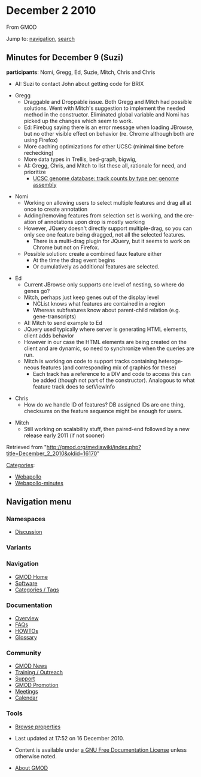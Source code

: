<div id="mw-page-base" class="noprint">

</div>

<div id="mw-head-base" class="noprint">

</div>

<div id="content" class="mw-body" role="main">

<span id="top"></span>

<div id="mw-js-message" style="display:none;">

</div>



# <span dir="auto">December 2 2010</span>

<div id="bodyContent">

<div id="siteSub">

From GMOD

</div>

<div id="contentSub">

</div>

<div id="jump-to-nav" class="mw-jump">

Jump to: [navigation](#mw-navigation), [search](#p-search)

</div>

<div id="mw-content-text" class="mw-content-ltr" lang="en" dir="ltr">

## <span id="Minutes_for_December_9_.28Suzi.29" class="mw-headline">Minutes for December 9 (Suzi)</span>

**participants**: Nomi, Gregg, Ed, Suzie, Mitch, Chris and Chris

- AI: Suzi to contact John about getting code for BRIX

<!-- -->

- Gregg
  - Draggable and Droppable issue. Both Gregg and Mitch had possible
    solutions. Went with Mitch's suggestion to implement the needed
    method in the constructor. Eliminated global variable and Nomi has
    picked up the changes which seem to work.
  - Ed: Firebug saying there is an error message when loading JBrowse,
    but no other visible effect on behavior (re. Chrome although both
    are using Firefox)
  - More caching optimizations for other UCSC (minimal time before
    rechecking)
  - More data types in Trellis, bed-graph, bigwig,
  - AI: Gregg, Chris, and Mitch to list these all, rationale for need,
    and prioritize
    - <a
      href="https://spreadsheets.google.com/ccc?key=0Ag9y46wZI6EVdGFYa0V6WXhQaXRDMmhoQm9GRVBVMEE&amp;hl=en&amp;authkey=CJn73pAB"
      class="external text" rel="nofollow">UCSC genome database: track counts
      by type per genome assembly</a>

<!-- -->

- Nomi
  - Working on allowing users to select multiple features and drag all
    at once to create annotation
  - Adding/removing features from selection set is working, and the
    creation of annotations upon drop is mostly working
  - However, JQuery doesn't directly support multiple-drag, so you can
    only see one feature being dragged, not all the selected features.
    - There is a multi-drag plugin for JQuery, but it seems to work on
      Chrome but not on Firefox.
  - Possible solution: create a combined faux feature either
    - At the time the drag event begins
    - Or cumulatively as additional features are selected.

<!-- -->

- Ed
  - Current JBrowse only supports one level of nesting, so where do
    genes go?
  - Mitch, perhaps just keep genes out of the display level
    - NCList knows what features are contained in a region
    - Whereas subfeatures know about parent-child relation (e.g.
      gene-transcripts)
  - AI: Mitch to send example to Ed
  - JQuery used typically where server is generating HTML elements,
    client adds behavior
  - However in our case the HTML elements are being created on the
    client and are dynamic, so need to synchronize when the queries are
    run.
  - Mitch is working on code to support tracks containing heterogeneous
    features (and corresponding mix of graphics for these)
    - Each track has a reference to a DIV and code to access this can be
      added (though not part of the constructor). Analogous to what
      feature track does to setViewInfo

<!-- -->

- Chris
  - How do we handle ID of features? DB assigned IDs are one thing,
    checksums on the feature sequence might be enough for users.

<!-- -->

- Mitch
  - Still working on scalability stuff, then paired-end followed by a
    new release early 2011 (if not sooner)

</div>

<div class="printfooter">

Retrieved from
"<http://gmod.org/mediawiki/index.php?title=December_2_2010&oldid=16170>"

</div>

<div id="catlinks" class="catlinks">

<div id="mw-normal-catlinks" class="mw-normal-catlinks">

[Categories](Special:Categories "Special:Categories"):

- [Webapollo](Category:Webapollo "Category:Webapollo")
- [Webapollo-minutes](Category:Webapollo-minutes "Category:Webapollo-minutes")

</div>

</div>

<div class="visualClear">

</div>

</div>

</div>

<div id="mw-navigation">

## Navigation menu

<div id="mw-head">



<div id="left-navigation">

<div id="p-namespaces" class="vectorTabs" role="navigation"
aria-labelledby="p-namespaces-label">

### Namespaces


- <span id="ca-talk"><a
  href="http://gmod.org/mediawiki/index.php?title=Talk:December_2_2010&amp;action=edit&amp;redlink=1"
  accesskey="t"
  title="Discussion about the content page [t]">Discussion</a></span>

</div>

<div id="p-variants" class="vectorMenu emptyPortlet" role="navigation"
aria-labelledby="p-variants-label">

### 

### Variants[](#)

<div class="menu">

</div>

</div>

</div>





</div>

</div>

</div>

<div id="mw-panel">

<div id="p-logo" role="banner">

<a href="Main_Page"
style="background-image: url(../images/GMOD-cogs.png);"
title="Visit the main page"></a>

</div>

<div id="p-Navigation" class="portal" role="navigation"
aria-labelledby="p-Navigation-label">

### Navigation

<div class="body">

- <span id="n-GMOD-Home">[GMOD Home](Main_Page)</span>
- <span id="n-Software">[Software](GMOD_Components)</span>
- <span id="n-Categories-.2F-Tags">[Categories /
  Tags](Categories)</span>

</div>

</div>

<div id="p-Documentation" class="portal" role="navigation"
aria-labelledby="p-Documentation-label">

### Documentation

<div class="body">

- <span id="n-Overview">[Overview](Overview)</span>
- <span id="n-FAQs">[FAQs](Category:FAQ)</span>
- <span id="n-HOWTOs">[HOWTOs](Category:HOWTO)</span>
- <span id="n-Glossary">[Glossary](Glossary)</span>

</div>

</div>

<div id="p-Community" class="portal" role="navigation"
aria-labelledby="p-Community-label">

### Community

<div class="body">

- <span id="n-GMOD-News">[GMOD News](GMOD_News)</span>
- <span id="n-Training-.2F-Outreach">[Training /
  Outreach](Training_and_Outreach)</span>
- <span id="n-Support">[Support](Support)</span>
- <span id="n-GMOD-Promotion">[GMOD Promotion](GMOD_Promotion)</span>
- <span id="n-Meetings">[Meetings](Meetings)</span>
- <span id="n-Calendar">[Calendar](Calendar)</span>

</div>

</div>

<div id="p-tb" class="portal" role="navigation"
aria-labelledby="p-tb-label">

### Tools

<div class="body">


- <span id="t-smwbrowselink"><a href="Special:Browse/December_2_2010" rel="smw-browse">Browse
  properties</a></span>


</div>

</div>

</div>

</div>

<div id="footer" role="contentinfo">

- <span id="footer-info-lastmod">Last updated at 17:52 on 16 December
  2010.</span>
<!-- - <span id="footer-info-viewcount">38,042 page views.</span> -->
- <span id="footer-info-copyright">Content is available under
  <a href="http://www.gnu.org/licenses/fdl-1.3.html" class="external"
  rel="nofollow">a GNU Free Documentation License</a> unless otherwise
  noted.</span>

<!-- -->

- <span id="footer-places-about">[About
  GMOD](GMOD:About "GMOD:About")</span>

<!-- -->






</div>
